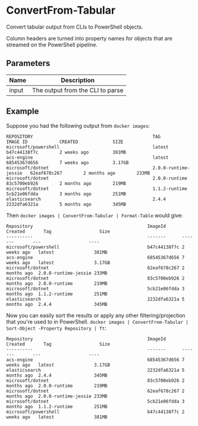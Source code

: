# ConvertFrom-Tabular

Convert tabular output from CLIs to PowerShell objects.


Column headers are turned into property names for objects that are streamed on the PowerShell pipeline.

## Parameters

|Name|Description|
|-|-|
|input|The output from the CLI to parse|

## Example

Suppose you had the following output from `docker images`:

```
REPOSITORY                                             TAG                    IMAGE ID            CREATED             SIZE
microsoft/powershell                                   latest                 b47c44138f7c        2 weeks ago         381MB
acs-engine                                             latest                 68545367d656        7 weeks ago         3.17GB
microsoft/dotnet                                       2.0.0-runtime-jessie   62eaf678c267        2 months ago        233MB
microsoft/dotnet                                       2.0.0-runtime          83c5700eb926        2 months ago        219MB
microsoft/dotnet                                       1.1.2-runtime          5cb21e06fdda        3 months ago        251MB
elasticsearch                                          2.4.4                  2232dfa6321a        5 months ago        345MB
```

Then `docker images | ConvertFrom-Tabular | Format-Table` would give:

```
Repository                                           ImageId      Created       Tag                  Size  
----------                                           -------      -------       ---                  ----  
microsoft/powershell                                 b47c44138f7c 2 weeks ago   latest               381MB 
acs-engine                                           68545367d656 7 weeks ago   latest               3.17GB
microsoft/dotnet                                     62eaf678c267 2 months ago  2.0.0-runtime-jessie 233MB 
microsoft/dotnet                                     83c5700eb926 2 months ago  2.0.0-runtime        219MB 
microsoft/dotnet                                     5cb21e06fdda 3 months ago  1.1.2-runtime        251MB 
elasticsearch                                        2232dfa6321a 5 months ago  2.4.4                345MB 
```

Now you can easily sort the results or apply any other filtering/projection that you're used to in PowerShell. `docker images | ConvertFrom-Tabular | Sort-Object -Property Repository | ft`:

```
Repository                                           ImageId      Created       Tag                  Size  
----------                                           -------      -------       ---                  ----  
acs-engine                                           68545367d656 7 weeks ago   latest               3.17GB
elasticsearch                                        2232dfa6321a 5 months ago  2.4.4                345MB 
microsoft/dotnet                                     83c5700eb926 2 months ago  2.0.0-runtime        219MB 
microsoft/dotnet                                     62eaf678c267 2 months ago  2.0.0-runtime-jessie 233MB 
microsoft/dotnet                                     5cb21e06fdda 3 months ago  1.1.2-runtime        251MB 
microsoft/powershell                                 b47c44138f7c 2 weeks ago   latest               381MB 
```
